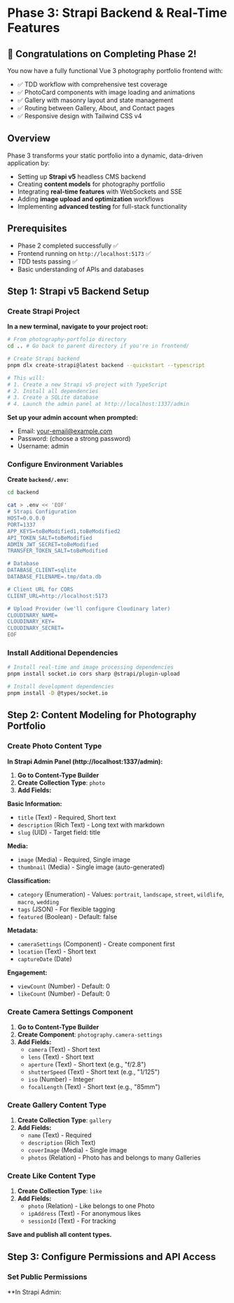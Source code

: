 # Phase 3: Strapi Backend & Real-Time Features

## 🎉 Congratulations on Completing Phase 2!

You now have a fully functional Vue 3 photography portfolio frontend with:
- ✅ TDD workflow with comprehensive test coverage
- ✅ PhotoCard components with image loading and animations  
- ✅ Gallery with masonry layout and state management
- ✅ Routing between Gallery, About, and Contact pages
- ✅ Responsive design with Tailwind CSS v4

## Overview

Phase 3 transforms your static portfolio into a dynamic, data-driven application by:
- Setting up **Strapi v5** headless CMS backend
- Creating **content models** for photography portfolio
- Integrating **real-time features** with WebSockets and SSE
- Adding **image upload and optimization** workflows  
- Implementing **advanced testing** for full-stack functionality

## Prerequisites

- Phase 2 completed successfully ✅
- Frontend running on `http://localhost:5173` ✅
- TDD tests passing ✅
- Basic understanding of APIs and databases

## Step 1: Strapi v5 Backend Setup

### Create Strapi Project

**In a new terminal, navigate to your project root:**

```bash
# From photography-portfolio directory
cd .. # Go back to parent directory if you're in frontend/

# Create Strapi backend
pnpm dlx create-strapi@latest backend --quickstart --typescript

# This will:
# 1. Create a new Strapi v5 project with TypeScript
# 2. Install all dependencies
# 3. Create a SQLite database
# 4. Launch the admin panel at http://localhost:1337/admin
```

**Set up your admin account when prompted:**
- Email: your-email@example.com
- Password: (choose a strong password)
- Username: admin

### Configure Environment Variables

**Create `backend/.env`:**

```bash
cd backend

cat > .env << 'EOF'
# Strapi Configuration
HOST=0.0.0.0
PORT=1337
APP_KEYS=toBeModified1,toBeModified2
API_TOKEN_SALT=toBeModified
ADMIN_JWT_SECRET=toBeModified
TRANSFER_TOKEN_SALT=toBeModified

# Database
DATABASE_CLIENT=sqlite
DATABASE_FILENAME=.tmp/data.db

# Client URL for CORS
CLIENT_URL=http://localhost:5173

# Upload Provider (we'll configure Cloudinary later)
CLOUDINARY_NAME=
CLOUDINARY_KEY=
CLOUDINARY_SECRET=
EOF
```

### Install Additional Dependencies

```bash
# Install real-time and image processing dependencies
pnpm install socket.io cors sharp @strapi/plugin-upload

# Install development dependencies
pnpm install -D @types/socket.io
```

## Step 2: Content Modeling for Photography Portfolio

### Create Photo Content Type

**In Strapi Admin Panel (http://localhost:1337/admin):**

1. **Go to Content-Type Builder**
2. **Create Collection Type**: `photo`
3. **Add Fields:**

**Basic Information:**
- `title` (Text) - Required, Short text
- `description` (Rich Text) - Long text with markdown
- `slug` (UID) - Target field: title

**Media:**
- `image` (Media) - Required, Single image
- `thumbnail` (Media) - Single image (auto-generated)

**Classification:**
- `category` (Enumeration) - Values: `portrait`, `landscape`, `street`, `wildlife`, `macro`, `wedding`
- `tags` (JSON) - For flexible tagging
- `featured` (Boolean) - Default: false

**Metadata:**
- `cameraSettings` (Component) - Create component first
- `location` (Text) - Short text
- `captureDate` (Date)

**Engagement:**
- `viewCount` (Number) - Default: 0
- `likeCount` (Number) - Default: 0

### Create Camera Settings Component

1. **Go to Content-Type Builder**
2. **Create Component**: `photography.camera-settings`
3. **Add Fields:**
   - `camera` (Text) - Short text
   - `lens` (Text) - Short text  
   - `aperture` (Text) - Short text (e.g., "f/2.8")
   - `shutterSpeed` (Text) - Short text (e.g., "1/125")
   - `iso` (Number) - Integer
   - `focalLength` (Text) - Short text (e.g., "85mm")

### Create Gallery Content Type

1. **Create Collection Type**: `gallery`
2. **Add Fields:**
   - `name` (Text) - Required
   - `description` (Rich Text)
   - `coverImage` (Media) - Single image
   - `photos` (Relation) - Photo has and belongs to many Galleries

### Create Like Content Type

1. **Create Collection Type**: `like`
2. **Add Fields:**
   - `photo` (Relation) - Like belongs to one Photo
   - `ipAddress` (Text) - For anonymous likes
   - `sessionId` (Text) - For tracking

**Save and publish all content types.**

## Step 3: Configure Permissions and API Access

### Set Public Permissions

**In Strapi Admin: